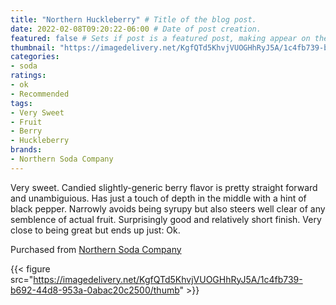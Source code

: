 ```yaml
---
title: "Northern Huckleberry" # Title of the blog post.
date: 2022-02-08T09:20:22-06:00 # Date of post creation.
featured: false # Sets if post is a featured post, making appear on the home page side bar.
thumbnail: "https://imagedelivery.net/KgfQTd5KhvjVUOGHhRyJ5A/1c4fb739-b692-44d8-953a-0abac20c2500/public" # Sets thumbnail image appearing inside card on homepage.
categories:
- soda
ratings:
- ok
- Recommended
tags:
- Very Sweet
- Fruit
- Berry
- Huckleberry
brands:
- Northern Soda Company
---
```


Very sweet. Candied slightly-generic berry flavor is pretty straight forward and unambiguious. Has just a touch of depth in the middle with a hint of black pepper. Narrowly avoids being syrupy but also steers well clear of any semblence of actual fruit. Surprisingly good and relatively short finish. Very close to being great but ends up just: Ok.

Purchased from [Northern Soda Company](https://northernsoda.com)

{{< figure src="https://imagedelivery.net/KgfQTd5KhvjVUOGHhRyJ5A/1c4fb739-b692-44d8-953a-0abac20c2500/thumb" >}}